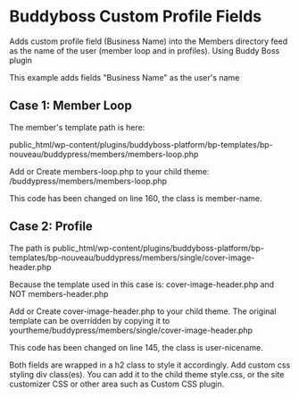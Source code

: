 # Buddyboss Custom Profile Fields

Adds custom profile field (Business Name) into the Members directory feed as the name of the user (member loop and in profiles). Using Buddy Boss plugin

This example adds fields "Business Name" as the user's name

## Case 1: Member Loop

The member's template path is here:

public_html/wp-content/plugins/buddyboss-platform/bp-templates/bp-nouveau/buddypress/members/members-loop.php

Add or Create members-loop.php to your child theme: /buddypress/members/members-loop.php

This code has been changed on line 160, the class is member-name.

## Case 2: Profile

The path is public_html/wp-content/plugins/buddyboss-platform/bp-templates/bp-nouveau/buddypress/members/single/cover-image-header.php

Because the template used in this case is: cover-image-header.php and NOT members-header.php

Add or Create cover-image-header.php to your child theme. The original template can be overridden by copying it to yourtheme/buddypress/members/single/cover-image-header.php

This code has been changed on line 145, the class is user-nicename.


Both fields are wrapped in a h2 class to style it accordingly.
Add custom css styling div class(es). You can add it to the child theme style.css, or the site customizer CSS or other area such as Custom CSS plugin.